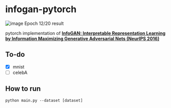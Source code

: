 # infogan-pytorch
![image](https://user-images.githubusercontent.com/80252411/218321201-c534a135-84e6-46f6-8bb2-d33af38a4416.png)
Epoch 12/20 result

pytorch implementation of **[InfoGAN: Interpretable Representation Learning by Information Maximizing Generative Adversarial Nets (NeurIPS 2016)](https://arxiv.org/abs/1606.03657)**
## To-do
- [x] mnist
- [ ] celebA
## How to run
```python main.py --dataset [dataset]```
